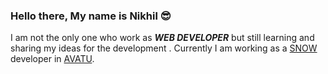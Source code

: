 
### Hello there, My name is Nikhil 😎

I am not the only one who work as ***WEB DEVELOPER*** but still learning and sharing my ideas for the development . 
Currently I am working as a [SNOW](https://www.servicenow.com/) developer in [AVATU](https://goo.gl/maps/fvJkcN7td85tsz6g8).







